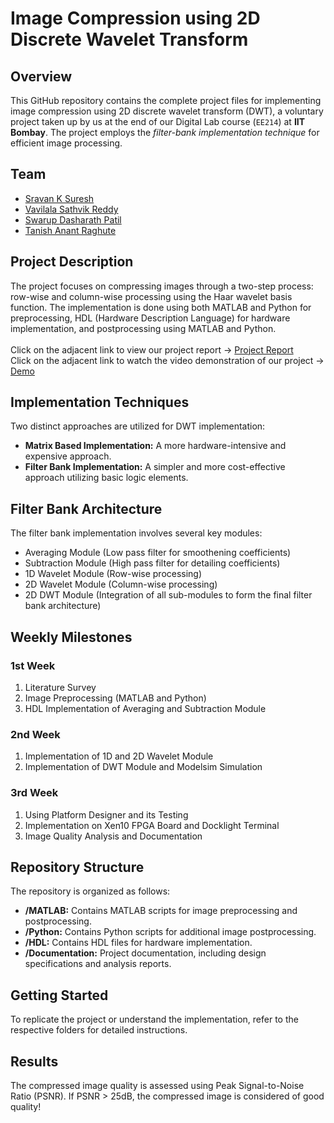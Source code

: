 # Image Compression using 2D Discrete Wavelet Transform

## Overview

This GitHub repository contains the complete project files for implementing image compression using 2D discrete wavelet transform (DWT), a voluntary project taken up by us at the end of our Digital Lab course (`EE214`) at **IIT Bombay**. The project employs the _filter-bank implementation technique_ for efficient image processing.

## Team
* [Sravan K Suresh](https://github.com/SRAVAN-IITB)
* [Vavilala Sathvik Reddy](https://github.com/sathvik-747)
* [Swarup Dasharath Patil](https://github.com/)
* [Tanish Anant Raghute](https://github.com/)

## Project Description

The project focuses on compressing images through a two-step process: row-wise and column-wise processing using the Haar wavelet basis function. The implementation is done using both MATLAB and Python for preprocessing, HDL (Hardware Description Language) for hardware implementation, and postprocessing using MATLAB and Python.\
\
Click on the adjacent link to view our project report &rarr; [Project Report](/report.pdf) \
Click on the adjacent link to watch the video demonstration of our project &rarr; [Demo](https://youtube.com) 

## Implementation Techniques

Two distinct approaches are utilized for DWT implementation:
- **Matrix Based Implementation:** A more hardware-intensive and expensive approach.
- **Filter Bank Implementation:** A simpler and more cost-effective approach utilizing basic logic elements.

## Filter Bank Architecture

The filter bank implementation involves several key modules:
- Averaging Module (Low pass filter for smoothening coefficients)
- Subtraction Module (High pass filter for detailing coefficients)
- 1D Wavelet Module (Row-wise processing)
- 2D Wavelet Module (Column-wise processing)
- 2D DWT Module (Integration of all sub-modules to form the final filter bank architecture)

## Weekly Milestones

### 1st Week
1. Literature Survey
2. Image Preprocessing (MATLAB and Python)
3. HDL Implementation of Averaging and Subtraction Module

### 2nd Week
1. Implementation of 1D and 2D Wavelet Module
2. Implementation of DWT Module and Modelsim Simulation

### 3rd Week
1. Using Platform Designer and its Testing
2. Implementation on Xen10 FPGA Board and Docklight Terminal
3. Image Quality Analysis and Documentation

## Repository Structure

The repository is organized as follows:
- **/MATLAB:** Contains MATLAB scripts for image preprocessing and postprocessing.
- **/Python:** Contains Python scripts for additional image postprocessing.
- **/HDL:** Contains HDL files for hardware implementation.
- **/Documentation:** Project documentation, including design specifications and analysis reports.

## Getting Started

To replicate the project or understand the implementation, refer to the respective folders for detailed instructions.

## Results

The compressed image quality is assessed using Peak Signal-to-Noise Ratio (PSNR). If PSNR > 25dB, the compressed image is considered of good quality!

